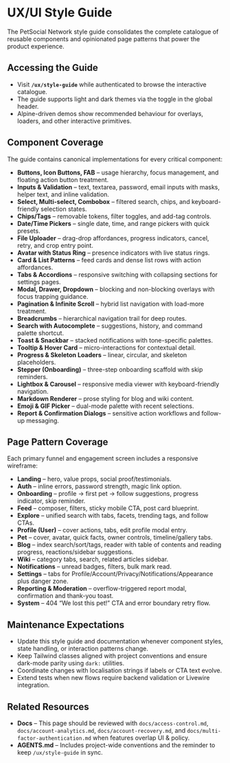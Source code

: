 # UX/UI Style Guide

The PetSocial Network style guide consolidates the complete catalogue of reusable components and opinionated page patterns that power the product experience.

## Accessing the Guide
- Visit **`/ux/style-guide`** while authenticated to browse the interactive catalogue.
- The guide supports light and dark themes via the toggle in the global header.
- Alpine-driven demos show recommended behaviour for overlays, loaders, and other interactive primitives.

## Component Coverage
The guide contains canonical implementations for every critical component:
- **Buttons, Icon Buttons, FAB** – usage hierarchy, focus management, and floating action button treatment.
- **Inputs & Validation** – text, textarea, password, email inputs with masks, helper text, and inline validation.
- **Select, Multi-select, Combobox** – filtered search, chips, and keyboard-friendly selection states.
- **Chips/Tags** – removable tokens, filter toggles, and add-tag controls.
- **Date/Time Pickers** – single date, time, and range pickers with quick presets.
- **File Uploader** – drag-drop affordances, progress indicators, cancel, retry, and crop entry point.
- **Avatar with Status Ring** – presence indicators with live status rings.
- **Card & List Patterns** – feed cards and dense list rows with action affordances.
- **Tabs & Accordions** – responsive switching with collapsing sections for settings pages.
- **Modal, Drawer, Dropdown** – blocking and non-blocking overlays with focus trapping guidance.
- **Pagination & Infinite Scroll** – hybrid list navigation with load-more treatment.
- **Breadcrumbs** – hierarchical navigation trail for deep routes.
- **Search with Autocomplete** – suggestions, history, and command palette shortcut.
- **Toast & Snackbar** – stacked notifications with tone-specific palettes.
- **Tooltip & Hover Card** – micro-interactions for contextual detail.
- **Progress & Skeleton Loaders** – linear, circular, and skeleton placeholders.
- **Stepper (Onboarding)** – three-step onboarding scaffold with skip reminders.
- **Lightbox & Carousel** – responsive media viewer with keyboard-friendly navigation.
- **Markdown Renderer** – prose styling for blog and wiki content.
- **Emoji & GIF Picker** – dual-mode palette with recent selections.
- **Report & Confirmation Dialogs** – sensitive action workflows and follow-up messaging.

## Page Pattern Coverage
Each primary funnel and engagement screen includes a responsive wireframe:
- **Landing** – hero, value props, social proof/testimonials.
- **Auth** – inline errors, password strength, magic link option.
- **Onboarding** – profile → first pet → follow suggestions, progress indicator, skip reminder.
- **Feed** – composer, filters, sticky mobile CTA, post card blueprint.
- **Explore** – unified search with tabs, facets, trending tags, and follow CTAs.
- **Profile (User)** – cover actions, tabs, edit profile modal entry.
- **Pet** – cover, avatar, quick facts, owner controls, timeline/gallery tabs.
- **Blog** – index search/sort/tags, reader with table of contents and reading progress, reactions/sidebar suggestions.
- **Wiki** – category tabs, search, related articles sidebar.
- **Notifications** – unread badges, filters, bulk mark read.
- **Settings** – tabs for Profile/Account/Privacy/Notifications/Appearance plus danger zone.
- **Reporting & Moderation** – overflow-triggered report modal, confirmation and thank-you toast.
- **System** – 404 “We lost this pet!” CTA and error boundary retry flow.

## Maintenance Expectations
- Update this style guide and documentation whenever component styles, state handling, or interaction patterns change.
- Keep Tailwind classes aligned with project conventions and ensure dark-mode parity using `dark:` utilities.
- Coordinate changes with localisation strings if labels or CTA text evolve.
- Extend tests when new flows require backend validation or Livewire integration.

## Related Resources
- **Docs** – This page should be reviewed with `docs/access-control.md`, `docs/account-analytics.md`, `docs/account-recovery.md`, and `docs/multi-factor-authentication.md` when features overlap UI & policy.
- **AGENTS.md** – Includes project-wide conventions and the reminder to keep `/ux/style-guide` in sync.
